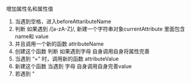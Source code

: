 增加属性名和属性值
1. 当遇到空格，进入beforeAttaributeName 
2. 判断 如果遇到 /[a-zA-Z]/, 新建一个字符串对象currentAttribute 里面包含name和 value
3. 并且调用一个新的函数  attributeName
4. 创建这个函数  判断 如果遇到字母  自身调用自身将属性完善
5. 当遇到 “=” 时，调用新的函数 attributeValue
6. 新建这个函数 当遇到 字母 自身调用自身完善value
7. 若遇到 " 
